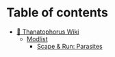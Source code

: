 # Table of contents

* [👋 Thanatophorus Wiki](README.md)
  * [Modlist](thanatophorus-wiki/modlist.md)
    * [Scape & Run: Parasites](thanatophorus-wiki/custom-content.md)
